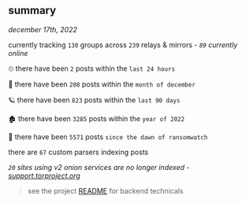 
## summary
_december 17th, 2022_

currently tracking `130` groups across `239` relays & mirrors - _`89` currently online_

⏲ there have been `2` posts within the `last 24 hours`

🦈 there have been `208` posts within the `month of december`

🪐 there have been `823` posts within the `last 90 days`

🏚 there have been `3285` posts within the `year of 2022`

🦕 there have been `5571` posts `since the dawn of ransomwatch`

there are `67` custom parsers indexing posts

_`20` sites using v2 onion services are no longer indexed - [support.torproject.org](https://support.torproject.org/onionservices/v2-deprecation/)_

> see the project [README](https://github.com/joshhighet/ransomwatch#ransomwatch--) for backend technicals
